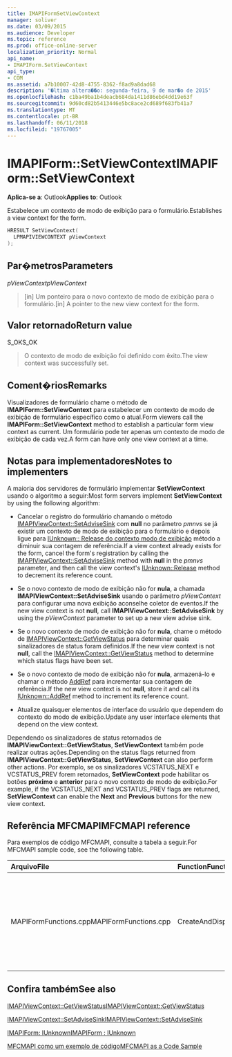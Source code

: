 ```yaml
---
title: IMAPIFormSetViewContext
manager: soliver
ms.date: 03/09/2015
ms.audience: Developer
ms.topic: reference
ms.prod: office-online-server
localization_priority: Normal
api_name:
- IMAPIForm.SetViewContext
api_type:
- COM
ms.assetid: a7b10007-42d8-4755-8362-f8ad9a8dad68
description: '�ltima altera��o: segunda-feira, 9 de mar�o de 2015'
ms.openlocfilehash: c1ba49ba1b4deacb684da1411d86ebd4dd19e63f
ms.sourcegitcommit: 9d60cd82b5413446e5bc8ace2cd689f683fb41a7
ms.translationtype: MT
ms.contentlocale: pt-BR
ms.lasthandoff: 06/11/2018
ms.locfileid: "19767005"
---
```

# <a name="imapiformsetviewcontext"></a><span data-ttu-id="e78cb-103">IMAPIForm::SetViewContext</span><span class="sxs-lookup"><span data-stu-id="e78cb-103">IMAPIForm::SetViewContext</span></span>

  
  
<span data-ttu-id="e78cb-104">**Aplica-se a**: Outlook</span><span class="sxs-lookup"><span data-stu-id="e78cb-104">**Applies to**: Outlook</span></span> 
  
<span data-ttu-id="e78cb-105">Estabelece um contexto de modo de exibição para o formulário.</span><span class="sxs-lookup"><span data-stu-id="e78cb-105">Establishes a view context for the form.</span></span> 
  
```cpp
HRESULT SetViewContext(
  LPMAPIVIEWCONTEXT pViewContext
);
```

## <a name="parameters"></a><span data-ttu-id="e78cb-106">Par�metros</span><span class="sxs-lookup"><span data-stu-id="e78cb-106">Parameters</span></span>

 <span data-ttu-id="e78cb-107">_pViewContext_</span><span class="sxs-lookup"><span data-stu-id="e78cb-107">_pViewContext_</span></span>
  
> <span data-ttu-id="e78cb-108">[in] Um ponteiro para o novo contexto de modo de exibição para o formulário.</span><span class="sxs-lookup"><span data-stu-id="e78cb-108">[in] A pointer to the new view context for the form.</span></span>
    
## <a name="return-value"></a><span data-ttu-id="e78cb-109">Valor retornado</span><span class="sxs-lookup"><span data-stu-id="e78cb-109">Return value</span></span>

<span data-ttu-id="e78cb-110">S_OK</span><span class="sxs-lookup"><span data-stu-id="e78cb-110">S_OK</span></span> 
  
> <span data-ttu-id="e78cb-111">O contexto de modo de exibição foi definido com êxito.</span><span class="sxs-lookup"><span data-stu-id="e78cb-111">The view context was successfully set.</span></span>
    
## <a name="remarks"></a><span data-ttu-id="e78cb-112">Coment�rios</span><span class="sxs-lookup"><span data-stu-id="e78cb-112">Remarks</span></span>

<span data-ttu-id="e78cb-113">Visualizadores de formulário chame o método de **IMAPIForm::SetViewContext** para estabelecer um contexto de modo de exibição de formulário específico como o atual.</span><span class="sxs-lookup"><span data-stu-id="e78cb-113">Form viewers call the **IMAPIForm::SetViewContext** method to establish a particular form view context as current.</span></span> <span data-ttu-id="e78cb-114">Um formulário pode ter apenas um contexto de modo de exibição de cada vez.</span><span class="sxs-lookup"><span data-stu-id="e78cb-114">A form can have only one view context at a time.</span></span> 
  
## <a name="notes-to-implementers"></a><span data-ttu-id="e78cb-115">Notas para implementadores</span><span class="sxs-lookup"><span data-stu-id="e78cb-115">Notes to implementers</span></span>

<span data-ttu-id="e78cb-116">A maioria dos servidores de formulário implementar **SetViewContext** usando o algoritmo a seguir:</span><span class="sxs-lookup"><span data-stu-id="e78cb-116">Most form servers implement **SetViewContext** by using the following algorithm:</span></span> 
  
- <span data-ttu-id="e78cb-117">Cancelar o registro do formulário chamando o método [IMAPIViewContext::SetAdviseSink](imapiviewcontext-setadvisesink.md) com **null** no parâmetro _pmnvs_ se já existir um contexto de modo de exibição para o formulário e depois ligue para [IUnknown:: Release do contexto modo de exibição](http://msdn.microsoft.com/en-us/library/ms682317%28v=VS.85%29.aspx) método a diminuir sua contagem de referência.</span><span class="sxs-lookup"><span data-stu-id="e78cb-117">If a view context already exists for the form, cancel the form's registration by calling the [IMAPIViewContext::SetAdviseSink](imapiviewcontext-setadvisesink.md) method with **null** in the  _pmnvs_ parameter, and then call the view context's [IUnknown::Release](http://msdn.microsoft.com/en-us/library/ms682317%28v=VS.85%29.aspx) method to decrement its reference count.</span></span> 
    
- <span data-ttu-id="e78cb-118">Se o novo contexto de modo de exibição não for **nula**, a chamada **IMAPIViewContext::SetAdviseSink** usando o parâmetro _pViewContext_ para configurar uma nova exibição aconselhe coletor de eventos.</span><span class="sxs-lookup"><span data-stu-id="e78cb-118">If the new view context is not **null**, call **IMAPIViewContext::SetAdviseSink** by using the  _pViewContext_ parameter to set up a new view advise sink.</span></span> 
    
- <span data-ttu-id="e78cb-119">Se o novo contexto de modo de exibição não for **nula**, chame o método de [IMAPIViewContext::GetViewStatus](imapiviewcontext-getviewstatus.md) para determinar quais sinalizadores de status foram definidos.</span><span class="sxs-lookup"><span data-stu-id="e78cb-119">If the new view context is not **null**, call the [IMAPIViewContext::GetViewStatus](imapiviewcontext-getviewstatus.md) method to determine which status flags have been set.</span></span> 
    
- <span data-ttu-id="e78cb-120">Se o novo contexto de modo de exibição não for **nula**, armazená-lo e chamar o método [AddRef](http://msdn.microsoft.com/en-us/library/ms691379%28VS.85%29.aspx) para incrementar sua contagem de referência.</span><span class="sxs-lookup"><span data-stu-id="e78cb-120">If the new view context is not **null**, store it and call its [IUnknown::AddRef](http://msdn.microsoft.com/en-us/library/ms691379%28VS.85%29.aspx) method to increment its reference count.</span></span> 
    
- <span data-ttu-id="e78cb-121">Atualize quaisquer elementos de interface do usuário que dependem do contexto do modo de exibição.</span><span class="sxs-lookup"><span data-stu-id="e78cb-121">Update any user interface elements that depend on the view context.</span></span> 
    
<span data-ttu-id="e78cb-122">Dependendo os sinalizadores de status retornados de **IMAPIViewContext::GetViewStatus**, **SetViewContext** também pode realizar outras ações.</span><span class="sxs-lookup"><span data-stu-id="e78cb-122">Depending on the status flags returned from **IMAPIViewContext::GetViewStatus**, **SetViewContext** can also perform other actions.</span></span> <span data-ttu-id="e78cb-123">Por exemplo, se os sinalizadores VCSTATUS_NEXT e VCSTATUS_PREV forem retornados, **SetViewContext** pode habilitar os botões **próximo** e **anterior** para o novo contexto de modo de exibição.</span><span class="sxs-lookup"><span data-stu-id="e78cb-123">For example, if the VCSTATUS_NEXT and VCSTATUS_PREV flags are returned, **SetViewContext** can enable the **Next** and **Previous** buttons for the new view context.</span></span> 
  
## <a name="mfcmapi-reference"></a><span data-ttu-id="e78cb-124">Referência MFCMAPI</span><span class="sxs-lookup"><span data-stu-id="e78cb-124">MFCMAPI reference</span></span>

<span data-ttu-id="e78cb-125">Para exemplos de código MFCMAPI, consulte a tabela a seguir.</span><span class="sxs-lookup"><span data-stu-id="e78cb-125">For MFCMAPI sample code, see the following table.</span></span>
  
|<span data-ttu-id="e78cb-126">**Arquivo**</span><span class="sxs-lookup"><span data-stu-id="e78cb-126">**File**</span></span>|<span data-ttu-id="e78cb-127">**Function**</span><span class="sxs-lookup"><span data-stu-id="e78cb-127">**Function**</span></span>|<span data-ttu-id="e78cb-128">**Comment**</span><span class="sxs-lookup"><span data-stu-id="e78cb-128">**Comment**</span></span>|
|:-----|:-----|:-----|
|<span data-ttu-id="e78cb-129">MAPIFormFunctions.cpp</span><span class="sxs-lookup"><span data-stu-id="e78cb-129">MAPIFormFunctions.cpp</span></span>  <br/> |<span data-ttu-id="e78cb-130">CreateAndDisplayNewMailInFolder</span><span class="sxs-lookup"><span data-stu-id="e78cb-130">CreateAndDisplayNewMailInFolder</span></span>  <br/> |<span data-ttu-id="e78cb-131">MFCMAPI usa o método **IMAPIForm::SetViewContext** para definir o contexto de exibição do MFCMAPI no formulário antes que o formulário é exibido.</span><span class="sxs-lookup"><span data-stu-id="e78cb-131">MFCMAPI uses the **IMAPIForm::SetViewContext** method to set MFCMAPI's view context on the form before the form is displayed.</span></span>  <br/> |
   
## <a name="see-also"></a><span data-ttu-id="e78cb-132">Confira também</span><span class="sxs-lookup"><span data-stu-id="e78cb-132">See also</span></span>



[<span data-ttu-id="e78cb-133">IMAPIViewContext::GetViewStatus</span><span class="sxs-lookup"><span data-stu-id="e78cb-133">IMAPIViewContext::GetViewStatus</span></span>](imapiviewcontext-getviewstatus.md)
  
[<span data-ttu-id="e78cb-134">IMAPIViewContext::SetAdviseSink</span><span class="sxs-lookup"><span data-stu-id="e78cb-134">IMAPIViewContext::SetAdviseSink</span></span>](imapiviewcontext-setadvisesink.md)
  
[<span data-ttu-id="e78cb-135">IMAPIForm: IUnknown</span><span class="sxs-lookup"><span data-stu-id="e78cb-135">IMAPIForm : IUnknown</span></span>](imapiformiunknown.md)


[<span data-ttu-id="e78cb-136">MFCMAPI como um exemplo de código</span><span class="sxs-lookup"><span data-stu-id="e78cb-136">MFCMAPI as a Code Sample</span></span>](mfcmapi-as-a-code-sample.md)

